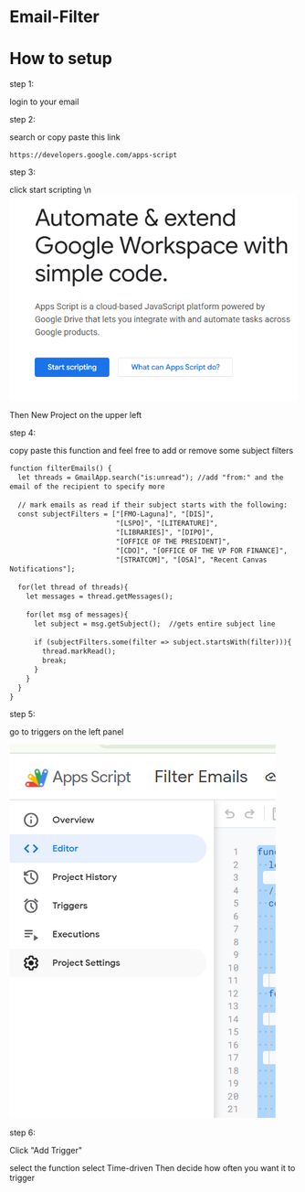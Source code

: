 # Email-Filter

# How to setup

step 1:

login to your email

step 2: 

search or copy paste this link
```
https://developers.google.com/apps-script
```

step 3:

click start scripting \n
![alt text](image.png)

Then New Project on the upper left

step 4: 

copy paste this function and feel free to add or remove some subject filters
```
function filterEmails() {
  let threads = GmailApp.search("is:unread"); //add "from:" and the email of the recipient to specify more

  // mark emails as read if their subject starts with the following:
  const subjectFilters = ["[FMO-Laguna]", "[DIS]", 
                          "[LSPO]", "[LITERATURE]", 
                          "[LIBRARIES]", "[DIPO]",
                          "[OFFICE OF THE PRESIDENT]",
                          "[CDO]", "[OFFICE OF THE VP FOR FINANCE]",
                          "[STRATCOM]", "[OSA]", "Recent Canvas Notifications"];

  for(let thread of threads){
    let messages = thread.getMessages();  

    for(let msg of messages){
      let subject = msg.getSubject();  //gets entire subject line

      if (subjectFilters.some(filter => subject.startsWith(filter))){ 
        thread.markRead();
        break;
      }
    }
  }
}
```

step 5:

go to triggers on the left panel 

![alt text](image-1.png)

step 6:

Click "Add Trigger"

select the function
select Time-driven 
Then decide how often you want it to trigger

